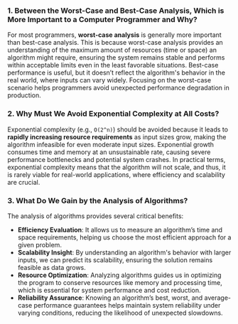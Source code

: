 ### 1. Between the Worst-Case and Best-Case Analysis, Which is More Important to a Computer Programmer and Why?

For most programmers, **worst-case analysis** is generally more important than best-case analysis. This is because worst-case analysis provides an understanding of the maximum amount of resources (time or space) an algorithm might require, ensuring the system remains stable and performs within acceptable limits even in the least favorable situations. Best-case performance is useful, but it doesn’t reflect the algorithm's behavior in the real world, where inputs can vary widely. Focusing on the worst-case scenario helps programmers avoid unexpected performance degradation in production.

### 2. Why Must We Avoid Exponential Complexity at All Costs?

Exponential complexity (e.g., `O(2^n)`) should be avoided because it leads to **rapidly increasing resource requirements** as input sizes grow, making the algorithm infeasible for even moderate input sizes. Exponential growth consumes time and memory at an unsustainable rate, causing severe performance bottlenecks and potential system crashes. In practical terms, exponential complexity means that the algorithm will not scale, and thus, it is rarely viable for real-world applications, where efficiency and scalability are crucial.

### 3. What Do We Gain by the Analysis of Algorithms?

The analysis of algorithms provides several critical benefits:

- **Efficiency Evaluation**: It allows us to measure an algorithm’s time and space requirements, helping us choose the most efficient approach for a given problem.
- **Scalability Insight**: By understanding an algorithm's behavior with larger inputs, we can predict its scalability, ensuring the solution remains feasible as data grows.
- **Resource Optimization**: Analyzing algorithms guides us in optimizing the program to conserve resources like memory and processing time, which is essential for system performance and cost reduction.
- **Reliability Assurance**: Knowing an algorithm’s best, worst, and average-case performance guarantees helps maintain system reliability under varying conditions, reducing the likelihood of unexpected slowdowns.
